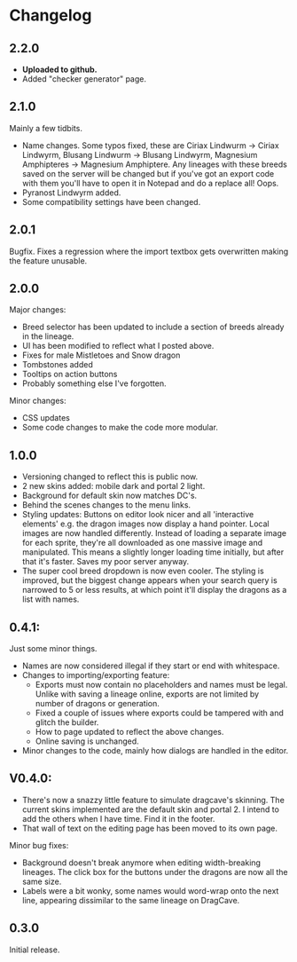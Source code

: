 # Changelog
## 2.2.0
- **Uploaded to github.**
- Added "checker generator" page.

## 2.1.0
Mainly a few tidbits.
- Name changes. Some typos fixed, these are Ciriax Lindwurm -> Ciriax Lindwyrm, Blusang Lindwurm -> Blusang Lindwyrm, Magnesium Amphipteres -> Magnesium Amphiptere.
Any lineages with these breeds saved on the server will be changed but if you've got an export code with them you'll have to open it in Notepad and do a replace all! Oops.
- Pyranost Lindwyrm added.
- Some compatibility settings have been changed.

## 2.0.1
Bugfix. Fixes a regression where the import textbox gets overwritten making the feature unusable.

## 2.0.0
Major changes:
- Breed selector has been updated to include a section of breeds already in the lineage.
- UI has been modified to reflect what I posted above.
- Fixes for male Mistletoes and Snow dragon
- Tombstones added
- Tooltips on action buttons
- Probably something else I've forgotten.

Minor changes:
- CSS updates
- Some code changes to make the code more modular.

## 1.0.0

- Versioning changed to reflect this is public now.
- 2 new skins added: mobile dark and portal 2 light.
- Background for default skin now matches DC's.
- Behind the scenes changes to the menu links.
- Styling updates: Buttons on editor look nicer and all 'interactive elements' e.g. the dragon images now display a hand pointer.
Local images are now handled differently. Instead of loading a separate image for each sprite, they're all downloaded as one massive image and manipulated. This means a slightly longer loading time initially, but after that it's faster. Saves my poor server anyway.
- The super cool breed dropdown is now even cooler. The styling is improved, but the biggest change appears when your search query is narrowed to 5 or less results, at which point it'll display the dragons as a list with names.

## 0.4.1:

Just some minor things.

- Names are now considered illegal if they start or end with whitespace.
- Changes to importing/exporting feature:
    - Exports must now contain no placeholders and names must be legal. Unlike with saving a lineage online, exports are not limited by number of dragons or generation.
    - Fixed a couple of issues where exports could be tampered with and glitch the builder.
    - How to page updated to reflect the above changes.
    - Online saving is unchanged.
- Minor changes to the code, mainly how dialogs are handled in the editor.

## V0.4.0:
- There's now a snazzy little feature to simulate dragcave's skinning. The current skins implemented are the default skin and portal 2. I intend to add the others when I have time. Find it in the footer.
- That wall of text on the editing page has been moved to its own page.

Minor bug fixes:
- Background doesn't break anymore when editing width-breaking lineages.
The click box for the buttons under the dragons are now all the same size.
- Labels were a bit wonky, some names would word-wrap onto the next line, appearing dissimilar to the same lineage on DragCave.

## 0.3.0
Initial release.